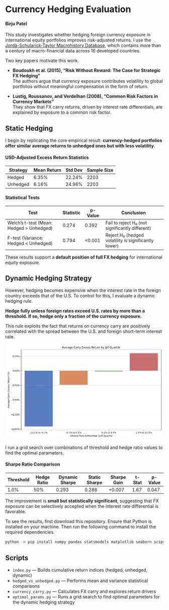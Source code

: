 # Currency Hedging Evaluation  
#### Birju Patel

This study investigates whether hedging foreign currency exposure in international equity portfolios improves risk-adjusted returns. I use the [Jordà-Schularick-Taylor Macrohistory Database](https://www.macrohistory.net/data/), which contains more than a century of macro-financial data across 16 developed countries.

Two key papers motivate this work.

- **Boudoukh et al. (2015), “Risk Without Reward: The Case for Strategic FX Hedging”**  
  The authors argue that currency exposure contributes volatility to global portfolios without meaningful compensation in the form of return.
  
- **Lustig, Roussanov, and Verdelhan (2008), “Common Risk Factors in Currency Markets”**  
  They show that FX carry returns, driven by interest rate differentials, are explained by exposure to a common risk factor.

## Static Hedging

I begin by replicating the core empirical result: **currency-hedged portfolios offer similar average returns to unhedged ones but with less volatility**.

#### USD-Adjusted Excess Return Statistics

| Strategy   | Mean Return | Std Dev | Sample Size |
|------------|-------------|---------|-------------|
| Hedged     | 6.35%       | 22.24%  | 2203        |
| Unhedged   | 6.16%       | 24.96%  | 2203        |

#### Statistical Tests

| Test                                 | Statistic | p-Value | Conclusion                                          |
|--------------------------------------|-----------|---------|-----------------------------------------------------|
| Welch’s t-test (Mean: Hedged > Unhedged) | 0.274     | 0.392   | Fail to reject H₀ (not significantly different) |
| F-test (Variance: Hedged < Unhedged)    | 0.794     | <0.001  | Reject H₀ (hedged volatility is significantly lower) |

These results support a **default position of full FX hedging** for international equity exposure.

## Dynamic Hedging Strategy

However, hedging becomes expensive when the interest rate in the foreign country exceeds that of the U.S. To control for this, I evaluate a dynamic hedging rule.

**Hedge fully unless foreign rates exceed U.S. rates by more than a threshold. If so, hedge only a fraction of the currency exposure.**

This rule exploits the fact that returns on currency carry are positively correlated with the spread between the U.S. and foreign short-term interest rate.

![Carry Return Forecastability](carry_return_vs_rate_spread.png)

I run a grid search over combinations of threshold and hedge ratio values to find the optimal parameters.

#### Sharpe Ratio Comparison

| Threshold | Hedge Ratio | Dynamic Sharpe | Static Sharpe | Sharpe Gain | t-Stat | p-Value |
|-----------|-------------|----------------|---------------|-------------|--------|---------|
| 1.0%      | 50%         | 0.293          | 0.286         | +0.007      | 1.67   | 0.047   |

The improvement is **small but statistically significant**, suggesting that FX exposure can be selectively accepted when the interest rate differential is favorable.

To see the results, first download this repository. Ensure that Python is installed on your machine. Then run the following command to install the required dependencies.

```bash
python -m pip install numpy pandas statsmodels matplotlib seaborn scipy
```

## Scripts
- `index.py` — Builds cumulative return indices (hedged, unhedged, dynamic)
- `hedged_vs_unhedged.py` — Performs mean and variance statistical comparisons
- `currency_carry.py` — Calculates FX carry and explores return drivers
- `optimal_params.py` — Runs a grid search to find optimal parameters for the dynamic hedging strategy
